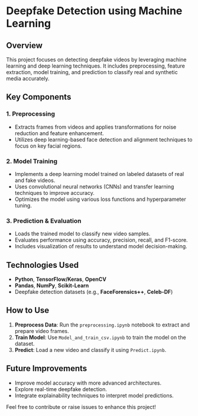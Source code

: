 # Deepfake Detection using Machine Learning

## Overview
This project focuses on detecting deepfake videos by leveraging machine learning and deep learning techniques. It includes preprocessing, feature extraction, model training, and prediction to classify real and synthetic media accurately.

## Key Components
### 1. **Preprocessing**
   - Extracts frames from videos and applies transformations for noise reduction and feature enhancement.
   - Utilizes deep learning-based face detection and alignment techniques to focus on key facial regions.

### 2. **Model Training**
   - Implements a deep learning model trained on labeled datasets of real and fake videos.
   - Uses convolutional neural networks (CNNs) and transfer learning techniques to improve accuracy.
   - Optimizes the model using various loss functions and hyperparameter tuning.

### 3. **Prediction & Evaluation**
   - Loads the trained model to classify new video samples.
   - Evaluates performance using accuracy, precision, recall, and F1-score.
   - Includes visualization of results to understand model decision-making.

## Technologies Used
- **Python**, **TensorFlow/Keras**, **OpenCV**
- **Pandas**, **NumPy**, **Scikit-Learn**
- Deepfake detection datasets (e.g., **FaceForensics++**, **Celeb-DF**)

## How to Use
1. **Preprocess Data**: Run the `preprocessing.ipynb` notebook to extract and prepare video frames.
2. **Train Model**: Use `Model_and_train_csv.ipynb` to train the model on the dataset.
3. **Predict**: Load a new video and classify it using `Predict.ipynb`.

## Future Improvements
- Improve model accuracy with more advanced architectures.
- Explore real-time deepfake detection.
- Integrate explainability techniques to interpret model predictions.

Feel free to contribute or raise issues to enhance this project!
